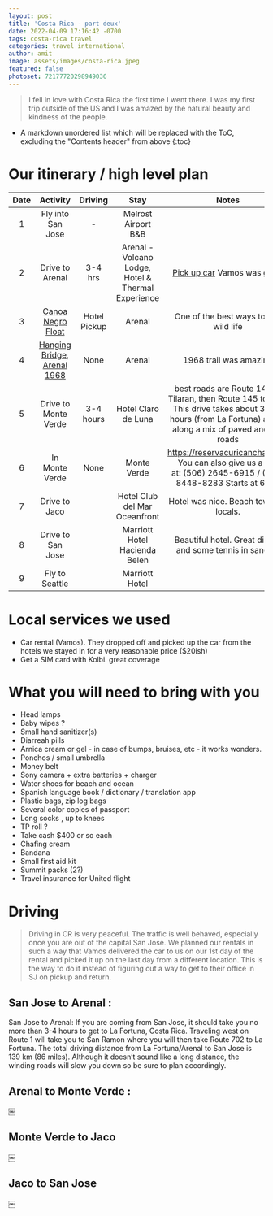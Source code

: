 ```yaml
---
layout: post
title: 'Costa Rica - part deux'
date: 2022-04-09 17:16:42 -0700
tags: costa-rica travel
categories: travel international
author: amit
image: assets/images/costa-rica.jpeg
featured: false
photoset: 72177720298949036
---
```


>I fell in love with Costa Rica the first time I went there. I was my first trip outside of the US and I was amazed by the natural beauty and kindness of the people.

* A markdown unordered list which will be replaced with the ToC, excluding the "Contents header" from above
{:toc}

# Our itinerary / high level plan

| Date  	| Activity   	| Driving  	| Stay  	| Notes  	|
|:-:	|:-:	|:-:	|:-:	|:-:	|
| 1   | Fly into San Jose   | -   	      | Melrost Airport B&B   	|   	      |
| 2 	| Drive to Arenal | 3-4 hrs  	| Arenal - Volcano Lodge, Hotel & Thermal Experience | [Pick up car](https://www.reddit.com/r/costa_rica/comments/bmno15/car_rental_in_san_jose/) Vamos was great |
| 3 	|  [Canoa Negro Float ](https://www.tripadvisor.com/Attractions-g1190053-Activities-c55-Cano_Negro_Province_of_Alajuela.html) 	|  Hotel Pickup 	| Arenal  	|  One of the best ways to see wild life  	|
| 4 	| [Hanging Bridge](https://www.tripadvisor.com/AttractionProductReview-g17484635-d19881864-Hanging_Bridges_Walk_in_Arenal_Volcano-La_Fortuna_La_Fortuna_de_San_Carlos_Arena.html), [Arenal 1968](https://www.twoweeksincostarica.com/arenal-1968-trail/)    	| None    	| Arenal  	| 1968 trail was amazing  	|
| 5 	| Drive to Monte Verde  	|  3-4 hours 	| Hotel Claro de Luna  	| best roads are Route 142 to Tilaran, then Route 145 to 606. This drive takes about 3.5-4 hours (from La Fortuna) and is along a mix of paved and dirt roads  	|
| 6 	| In Monte Verde  	| None   	| Monte Verde   	| https://reservacuricancha.com/ You can also give us a call at: (506) 2645-6915 / (506) 8448-8283 Starts at 6:00.   	|
| 7 	|  Drive to Jaco 	|   	| Hotel Club del Mar Oceanfront  	| Hotel was nice. Beach town for locals.  	|
| 8 	| Drive to San Jose  	|   	|  Marriott Hotel Hacienda Belen | Beautiful hotel. Great dinner and some tennis in sandals |
| 9 	| Fly to Seattle  	| 	|  Marriott Hotel   	|   	|


# Local services we used
- Car rental (Vamos). They dropped off and picked up the car from the hotels we stayed in for a very reasonable price ($20ish)
- Get a SIM card with Kolbi. great coverage

# What you will need to bring with you
- Head lamps
- Baby wipes ?
- Small hand sanitizer(s)
- Diarreah pills
- Arnica cream or gel - in case of bumps, bruises, etc - it works wonders.
- Ponchos / small umbrella 
- Money belt
- Sony camera + extra batteries + charger
- Water shoes for beach and ocean 
- Spanish language book / dictionary / translation app
- Plastic bags, zip log bags
- Several color copies of passport
- Long socks , up to knees 
- TP roll ?
- Take cash $400 or so each
- Chafing cream
- Bandana
- Small first aid kit
- Summit packs (2?)
- Travel insurance for United flight 

# Driving
> Driving in CR is very peaceful. The traffic is well behaved, especially once you are out of the capital San Jose. We planned our rentals in such a way that Vamos delivered the car to us on our 1st day of the rental and picked it up on the last day from a different location. This is the way to do it instead of figuring out a way to get to their office in SJ on pickup and return.

## San Jose to Arenal : 
San Jose to Arenal: If you are coming from San Jose, it should take you no more than 3-4 hours to get to La Fortuna, Costa Rica. Traveling west on Route 1 will take you to San Ramon where you will then take Route 702 to La Fortuna. The total driving distance from La Fortuna/Arenal to San Jose is 139 km (86 miles). Although it doesn’t sound like a long distance, the winding roads will slow you down so be sure to plan accordingly.

## Arenal to Monte Verde : 
￼

## Monte Verde to Jaco
￼

## Jaco to San Jose
￼


